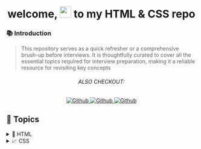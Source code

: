 <h1 align="center"> welcome, <img src="https://media.giphy.com/media/hvRJCLFzcasrR4ia7z/giphy.gif" width="30px"/> to my HTML & CSS repo </h1>

### 📚 Introduction

> This repository serves as a quick refresher or a comprehensive brush-up before interviews. It is thoughtfully curated to cover all the essential topics required for interview preparation, making it a reliable resource for revisiting key concepts

<h6 align="center">ALSO CHECKOUT: </h6>

<p align="center">
  <a href=""  align="left" alt="Github" title="github">
     <img src="https://img.shields.io/badge/Complete--HTML--CSS-D2B48C?style=for-the-badge&logo=github&logoColor=white" alt="Github"/>
  </a>
  <a href="https://github.com/Developer-RONNIE/JS-Tutorial"  align="left" alt="Github" title="github">
     <img src="https://img.shields.io/badge/Complete--JavaScript--Tutorial-blue?style=for-the-badge&logo=github&logoColor=white" alt="Github"/>
  </a>
  <a href=""  align="left" alt="Github" title="github">
     <img src="https://img.shields.io/badge/Complete--React--Tutorial-D2B48C?style=for-the-badge&logo=github&logoColor=white" alt="Github"/>
  </a>
  
</p>

## <a name="snippets"> 📃 Topics  </a>

<details>
<summary>&#x1F4C4; HTML</summary>

<ul>
  <li>
    <ul>
      <li>
        <a href="https://github.com/Developer-RONNIE/html-css/blob/main/1-HTML/level-1.md" target="_blank">Level 1</a>
        <details>
          <summary>Content</summary>
          <ul> 
            <li> What is HTML?</li>
            <li> What is HTML5?</li>
            <li> Text/code Editor vs Word processor</li>
            <li> Recommended text editors</li>
            <li> Recommended code editor extensions</li>
            <li> EMMET HTML</li>
            <li> Some common Emmet Shortcuts</li>
            <li> First HTML File</li>
            <li> Basic HTML Page</li>
            <li> Comments in HTML</li>
            <li> HTML is NOT case sensitive</li>
          </ul>
        </details>
      </li>
      <li>
        <a href="https://github.com/Developer-RONNIE/html-css/blob/main/1-HTML/level-2.md" target="_blank">Level 2</a>
        <details>
          <summary>Content</summary>
          <ul>
            <li> Basic terminology</li>
            <li> Some Frequently Used Tags</li>
            <li>Attributes examples</li>
          </ul>
        </details>
      </li>
      <li>
        <a href="https://github.com/Developer-RONNIE/html-css/blob/main/1-HTML/level-3.md" target="_blank">Level 3</a>
        <details>
          <summary>Content</summary>
          <ul>
            <li> What is HTML?</li>
            <li> What is HTML?</li>
          </ul>
        </details>
      </li>
      <li>
        <a href="https://github.com/Developer-RONNIE/html-css/blob/main/1-HTML/level-4.md" target="_blank">Level 4</a>
        <details>
          <summary>Content</summary>
          <ul>
            <li>- What is HTML?</li>
            <li>- What is HTML?</li>
          </ul>
        </details>
      </li>
      <li>
        <a href="https://github.com/Developer-RONNIE/html-css/blob/main/1-HTML/level-5.md" target="_blank">Level 5</a>
        <details>
          <summary>Content</summary>
          <ul>
            <li>- What is HTML?</li>
            <li>- What is HTML?</li>
          </ul>
        </details>
      </li>
      <li>
        <a href="https://github.com/Developer-RONNIE/html-css/blob/main/1-HTML/level-6-summary.md" target="_blank">Level 6</a>
        <details>
          <summary>Content</summary>
          <ul>
            <li>- What is HTML?</li>
            <li>- What is HTML?</li>
          </ul>
        </details>
      </li>
    </ul>
  </li>
</ul>
</details>

<details>
<summary>&#x1F4C8; CSS</summary>
</details>